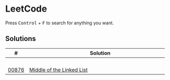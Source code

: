 # LeetCode

Press <kbd>Control</kbd> + <kbd>F</kbd> to search for anything you want.

## Solutions

| # | Solution | Topic | Difficulty |
| --- | --- | --- | --- |
| | &emsp;&emsp;&emsp;&emsp;&emsp;&emsp;&emsp;&emsp;&emsp;&emsp;&emsp;&emsp;&emsp;&emsp;&emsp;&emsp;&emsp;&emsp;&emsp;&emsp;&emsp;&emsp;&emsp;&emsp;&emsp;&emsp;&emsp;&emsp; | &emsp;&emsp;&emsp;&emsp;&emsp;&emsp;&emsp;&emsp;&emsp;&emsp; | |  
| [00876](https://leetcode.com/problems/middle-of-the-linked-list/) | [Middle of the Linked List](00001-01000/00801-00900/00876-middle-of-the-linked-list.cpp) | `Linked-List` | Easy |  

